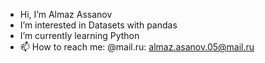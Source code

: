 -  Hi, I’m Almaz Assanov
-  I’m interested in Datasets with pandas
-  I’m currently learning Python
- 📫 How to reach me:
@mail.ru: almaz.asanov.05@mail.ru

<!---
Paydaymainer/Paydaymainer is a ✨ special ✨ repository because its `README.md` (this file) appears on your GitHub profile.
You can click the Preview link to take a look at your changes.
--->
